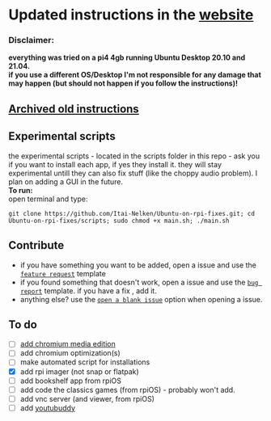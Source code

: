 # Updated instructions in the [website](https://bit.ly/ubuntu-pi-fixes)
### Disclaimer:
**everything was tried on a pi4 4gb running Ubuntu Desktop 20.10 and 21.04.
<br>if you use a different OS/Desktop I'm not responsible for any damage that may happen (but should not happen if you follow the instructions)!**

## [Archived old instructions](Archived-old-instructions.md)


## Experimental scripts

the experimental scripts - located in the scripts folder in this repo - ask you if you want to install each app, if yes they install it. they will stay experimental untill they can also fix stuff (like the choppy audio problem). I plan on adding a GUI in the future.<br>
<b>To run:</b><br>
open terminal and type:
```
git clone https://github.com/Itai-Nelken/Ubuntu-on-rpi-fixes.git; cd Ubuntu-on-rpi-fixes/scripts; sudo chmod +x main.sh; ./main.sh
```

## Contribute
- if you have something you want to be added, open a issue and use the [`feature request`](https://github.com/Itai-Nelken/Ubuntu-on-rpi-fixes/issues/new?assignees=&labels=&template=feature_request.md&title=) template
- if you found something that doesn't work, open a issue and use the [`bug report`](https://github.com/Itai-Nelken/Ubuntu-on-rpi-fixes/issues/new?assignees=&labels=&template=bug_report.md&title=) template. if you have a fix , add it.
- anything else? use the [`open a blank issue`](https://github.com/Itai-Nelken/Ubuntu-on-rpi-fixes/issues/new?assignees=&labels=&template=blank-issue.md&title=) option when opening a issue.

## To do
- [ ] [add chromium media edition](https://github.com/monkaBlyat/docker-chromium-armhf)
- [ ] add chromium optimization(s)
- [ ] make automated script for installations
- [x] add rpi imager (not snap or flatpak)
- [ ] add bookshelf app from rpiOS
- [ ] add code the classics games (from rpiOS) - probably won't add.
- [ ] add vnc server (and viewer, from rpiOS)
- [ ] add [youtubuddy](https://github.com/Botspot/youtubuddy)
